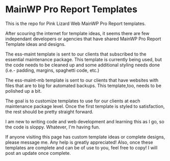 # MainWP Pro Report Templates
This is the repo for Pink Lizard Web MainWP Pro Report templates. 

After scouring the internet for template ideas, it seems there are few independant developers or agencies that have shared MainWP Pro Report Template ideas and designs. 

The ess-maint template is sent to our clients that subscribed to the essential maintenance package. This template is currently being used, but the code needs to be cleaned up and some additional styling needs done (i.e.- padding, margins, spaghetti code, etc.)

The ess-maint-mb template is sent to our clients that have websites with files that are to big for automated backups. This template,too, needs to be polished up a bit.

The goal is to customize templates to use for our clients at each maintenance package level. Once the first template is styled to satisfaction, the rest should be  pretty straight forward.

I am new to writing code and web development and learning this as I go, so the code is sloppy. Whatever, I'm having fun. 

If anyone visiting this page has custom template ideas or complete designs, please message me. Any help is greatly appreciated! Also, once these templates are complete and can be of use to you, feel free to copy! I will post an update once complete.